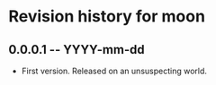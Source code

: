 # Revision history for moon

## 0.0.0.1 -- YYYY-mm-dd

* First version. Released on an unsuspecting world.
